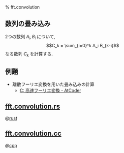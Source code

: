 % fft.convolution

## 数列の畳み込み

2つの数列 $A_i, B_i$ について,
$$C_k = \sum_{i=0}^k A_i B_{k-i}$$
なる数列 $C_k$ を計算する.

## 例題

- 離散フーリエ変換を用いた畳み込みの計算
    - [C: 高速フーリエ変換 - AtCoder](http://atc001.contest.atcoder.jp/tasks/fft_c)

## [fft.convolution.rs](fft.convolution.rs)

@[rust](fft.convolution.rs)

## [fft.convolution.cc](fft.convolution.cc)

@[cpp](fft.convolution.cc)
